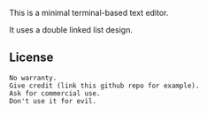This is a minimal terminal-based text editor.

It uses a double linked list design.

## License

	No warranty.
	Give credit (link this github repo for example).
	Ask for commercial use.
	Don't use it for evil.
